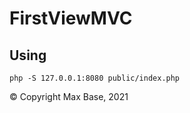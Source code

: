 # FirstViewMVC

## Using

```
php -S 127.0.0.1:8080 public/index.php
```

© Copyright Max Base, 2021
